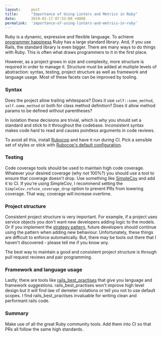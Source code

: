 ```yaml
---
layout:     post
title:      "Importance of Using Linters and Metrics in Ruby"
date:       2019-01-17 07:52:00 +0000
permalink:  'importance-of-using-linters-and-metrics-in-ruby'
---
```


Ruby is a dynamic, expressive and flexible language. To achieve [programmer happiness](https://rubyonrails.org/doctrine/#optimize-for-programmer-happiness) Ruby has a large standard library. And, if you use Rails, the standard library is even bigger. There are many ways to do things with Ruby. This is often what draws programmers to it in the first place.

However, as a project grows in size and complexity, more structure is required in order to manage it. Structure must be added at multiple levels of abstraction: syntax, testing, project structure as well as framework and language usage. Most of these facets can be improved by tooling.

### Syntax

Does the project allow trailing whitespace? Does it use `self::some_method`, `self.some_method` or both for class method definition? Does it allow method params to be defined without parentheses?

In isolation these decisions are trivial, which is why you should set a standard and stick to it throughout the codebase. Inconsistent syntax makes code hard to read and causes pointless arguments in code reviews.

To avoid all this, install [Rubocop](https://github.com/rubocop-hq/rubocop) and have it run during CI. Pick a sensible set of styles or stick with [Rubocop's default configuration](https://github.com/rubocop-hq/ruby-style-guide).

### Testing

Code coverage tools should be used to maintain high code coverage. Whatever your desired coverage (why not 100%?) you should use a tool to ensure that coverage doesn't drop. Use something like [SimpleCov](https://github.com/colszowka/simplecov) and add it to CI. If you're using SimpleCov, I recommend setting the `SimpleCov.refuse_coverage_drop` option to prevent PRs from lowering coverage. That way, coverage will increase overtime.

### Project structure

Consistent project structure is very important. For example, if a project uses service objects you don't want new developers adding logic to the models. Or if you implement the [strategy pattern](https://www.amazon.co.uk/gp/product/0321490452/ref=as_li_qf_asin_il_tl?ie=UTF8&tag=kadwill-21&creative=6738&linkCode=as2&creativeASIN=0321490452&linkId=354f3091ecc14e51812a21787dc09af0), future developers should continue using the pattern when adding new behaviour. Unfortunately, these things are difficult to enforce automatically. But, there may be tools out there that I haven't discovered - please tell me if you know any.

The best way to maintain a good and consistent project structure is through pull request reviews and pair programming.

### Framework and language usage

Lastly, there are tools like [rails_best_practises](https://github.com/flyerhzm/rails_best_practices) that give you language and framework suggestions. rails_best_practises won't improve high level design but it will find law of demeter violations or tell you not to use default scopes. I find rails_best_practises invaluable for writing clean and performant rails code.

### Summary

Make use of all the great Ruby community tools. Add them into CI so that PRs all follow the same high standards.
